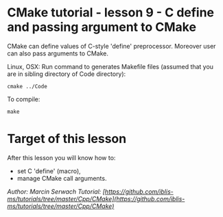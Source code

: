 # CMake tutorial - lesson 9 - C define and passing argument to CMake
CMake can define values of C-style 'define' preprocessor. Moreover user can also pass arguments to CMake.

Linux, OSX: Run command to generates Makefile files (assumed that you are in sibling directory of Code directory):
```
cmake ../Code
```
To compile:
```
make
```

# Target of this lesson
After this lesson you will know how to:
- set C 'define' (macro),
- manage CMake call arguments.


*Author: Marcin Serwach*
*Tutorial: [https://github.com/iblis-ms/tutorials/tree/master/Cpp/CMake](https://github.com/iblis-ms/tutorials/tree/master/Cpp/CMake)*
